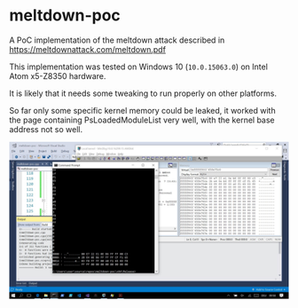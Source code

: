 # meltdown-poc
A PoC implementation of the meltdown attack described in https://meltdownattack.com/meltdown.pdf

This implementation was tested on Windows 10 (`10.0.15063.0`) on Intel Atom x5-Z8350 hardware.

It is likely that it needs some tweaking to run properly on other platforms.

So far only some specific kernel memory could be leaked, it worked with the page containing PsLoadedModuleList very well, with the kernel base address not so well.

![screenshot](img/meltdown.JPG)